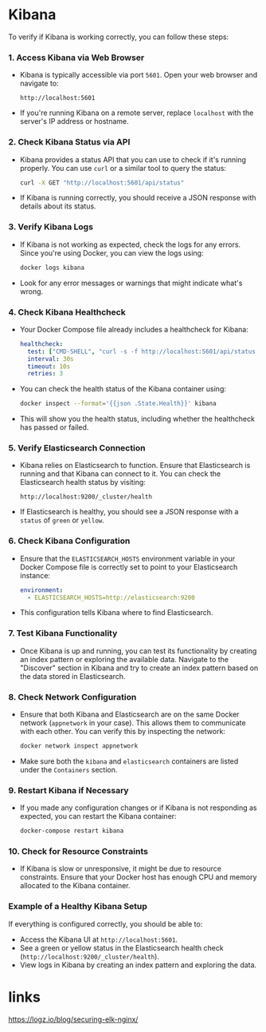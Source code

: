 # Kibana




To verify if Kibana is working correctly, you can follow these steps:

### 1. **Access Kibana via Web Browser**
   - Kibana is typically accessible via port `5601`. Open your web browser and navigate to:
     ```
     http://localhost:5601
     ```
   - If you're running Kibana on a remote server, replace `localhost` with the server's IP address or hostname.

### 2. **Check Kibana Status via API**
   - Kibana provides a status API that you can use to check if it's running properly. You can use `curl` or a similar tool to query the status:
     ```bash
     curl -X GET "http://localhost:5601/api/status"
     ```
   - If Kibana is running correctly, you should receive a JSON response with details about its status.

### 3. **Verify Kibana Logs**
   - If Kibana is not working as expected, check the logs for any errors. Since you're using Docker, you can view the logs using:
     ```bash
     docker logs kibana
     ```
   - Look for any error messages or warnings that might indicate what's wrong.

### 4. **Check Kibana Healthcheck**
   - Your Docker Compose file already includes a healthcheck for Kibana:
     ```yaml
     healthcheck:
       test: ["CMD-SHELL", "curl -s -f http://localhost:5601/api/status || exit 1"]
       interval: 30s
       timeout: 10s
       retries: 3
     ```
   - You can check the health status of the Kibana container using:
     ```bash
     docker inspect --format='{{json .State.Health}}' kibana
     ```
   - This will show you the health status, including whether the healthcheck has passed or failed.

### 5. **Verify Elasticsearch Connection**
   - Kibana relies on Elasticsearch to function. Ensure that Elasticsearch is running and that Kibana can connect to it. You can check the Elasticsearch health status by visiting:
     ```
     http://localhost:9200/_cluster/health
     ```
   - If Elasticsearch is healthy, you should see a JSON response with a `status` of `green` or `yellow`.

### 6. **Check Kibana Configuration**
   - Ensure that the `ELASTICSEARCH_HOSTS` environment variable in your Docker Compose file is correctly set to point to your Elasticsearch instance:
     ```yaml
     environment:
       - ELASTICSEARCH_HOSTS=http://elasticsearch:9200
     ```
   - This configuration tells Kibana where to find Elasticsearch.

### 7. **Test Kibana Functionality**
   - Once Kibana is up and running, you can test its functionality by creating an index pattern or exploring the available data. Navigate to the "Discover" section in Kibana and try to create an index pattern based on the data stored in Elasticsearch.

### 8. **Check Network Configuration**
   - Ensure that both Kibana and Elasticsearch are on the same Docker network (`appnetwork` in your case). This allows them to communicate with each other. You can verify this by inspecting the network:
     ```bash
     docker network inspect appnetwork
     ```
   - Make sure both the `kibana` and `elasticsearch` containers are listed under the `Containers` section.

### 9. **Restart Kibana if Necessary**
   - If you made any configuration changes or if Kibana is not responding as expected, you can restart the Kibana container:
     ```bash
     docker-compose restart kibana
     ```

### 10. **Check for Resource Constraints**
   - If Kibana is slow or unresponsive, it might be due to resource constraints. Ensure that your Docker host has enough CPU and memory allocated to the Kibana container.

### Example of a Healthy Kibana Setup
If everything is configured correctly, you should be able to:
- Access the Kibana UI at `http://localhost:5601`.
- See a green or yellow status in the Elasticsearch health check (`http://localhost:9200/_cluster/health`).
- View logs in Kibana by creating an index pattern and exploring the data.


# links
https://logz.io/blog/securing-elk-nginx/

